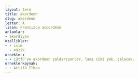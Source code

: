 ```yaml
---
layout: term
title: akordeon
slug: akordeon
letter: A
lisan: Fransızca accordéon
anlamlar:
- akordiyon
ozellikler:
- - isim
  - müzik
ornekler:
- - Lütfü'ye akordeon çaldırıyorlar, lamı cimi yok, çalacak.
orneklerkaynak:
- - Attilâ İlhan
---
```

